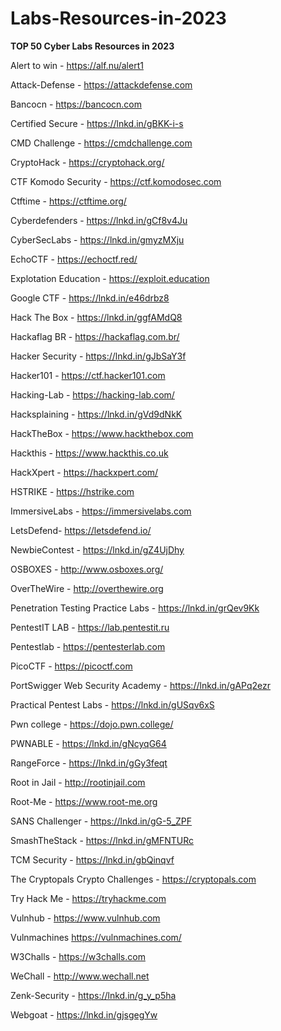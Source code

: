 # Labs-Resources-in-2023


**TOP 50 Cyber Labs Resources in 2023**


Alert to win - https://alf.nu/alert1

Attack-Defense - https://attackdefense.com

Bancocn - https://bancocn.com

Certified Secure - https://lnkd.in/gBKK-i-s

CMD Challenge - https://cmdchallenge.com

CryptoHack - https://cryptohack.org/

CTF Komodo Security - https://ctf.komodosec.com

Ctftime - https://ctftime.org/

Cyberdefenders - https://lnkd.in/gCf8v4Ju

CyberSecLabs - https://lnkd.in/gmyzMXju

EchoCTF - https://echoctf.red/

Explotation Education - https://exploit.education

Google CTF - https://lnkd.in/e46drbz8

Hack The Box - https://lnkd.in/ggfAMdQ8

Hackaflag BR - https://hackaflag.com.br/

Hacker Security - https://lnkd.in/gJbSaY3f

Hacker101 - https://ctf.hacker101.com

Hacking-Lab - https://hacking-lab.com/

Hacksplaining - https://lnkd.in/gVd9dNkK

HackTheBox - https://www.hackthebox.com

Hackthis - https://www.hackthis.co.uk

HackXpert - https://hackxpert.com/

HSTRIKE - https://hstrike.com

ImmersiveLabs - https://immersivelabs.com

LetsDefend- https://letsdefend.io/

NewbieContest - https://lnkd.in/gZ4UjDhy

OSBOXES - http://www.osboxes.org/

OverTheWire - http://overthewire.org

Penetration Testing Practice Labs - https://lnkd.in/grQev9Kk

PentestIT LAB - https://lab.pentestit.ru

Pentestlab - https://pentesterlab.com

PicoCTF - https://picoctf.com

PortSwigger Web Security Academy - https://lnkd.in/gAPq2ezr

Practical Pentest Labs - https://lnkd.in/gUSqv6xS

Pwn college - https://dojo.pwn.college/

PWNABLE - https://lnkd.in/gNcyqG64

RangeForce - https://lnkd.in/gGy3feqt

Root in Jail - http://rootinjail.com

Root-Me - https://www.root-me.org

SANS Challenger - https://lnkd.in/gG-5_ZPF

SmashTheStack - https://lnkd.in/gMFNTURc

TCM Security - https://lnkd.in/gbQinqvf

The Cryptopals Crypto Challenges - https://cryptopals.com

Try Hack Me - https://tryhackme.com

Vulnhub - https://www.vulnhub.com

Vulnmachines https://vulnmachines.com/

W3Challs - https://w3challs.com

WeChall - http://www.wechall.net

Zenk-Security - https://lnkd.in/g_y_p5ha

Webgoat - https://lnkd.in/gjsgegYw

